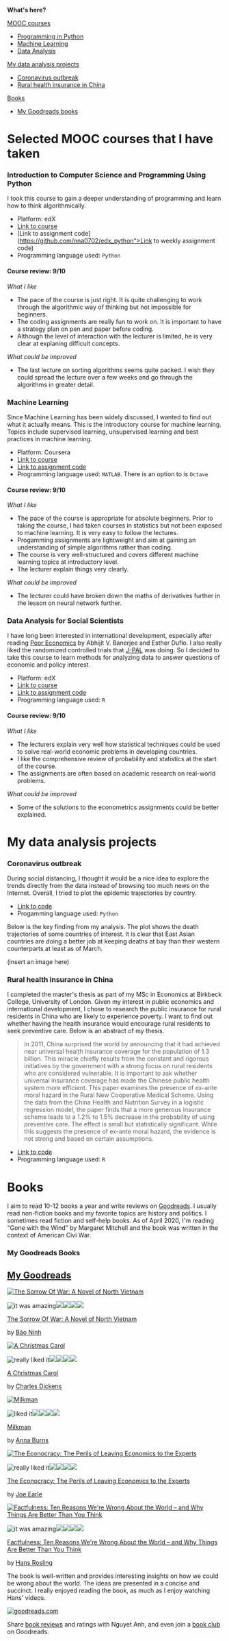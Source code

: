 **What's here?**

[MOOC courses](#selected-mooc-courses-that-i-have-taken)
- [Programming in Python](#introduction-to-computer-science-and-programming-using-python)
- [Machine Learning](#machine-learning)
- [Data Analysis](#data-analysis-for-social-scientists)

[My data analysis projects](#my-data-analysis-projects)
- [Coronavirus outbreak](#coronavirus-outbreak)
- [Rural health insurance in China](#rural-health-insurance-in-china)

[Books](#books)
- [My Goodreads books](#my-goodreads-books)

# Selected MOOC courses that I have taken

### Introduction to Computer Science and Programming Using Python

I took this course to gain a deeper understanding of programming and learn how to think algorithmically.

- Platform: edX
- [Link to course](https://www.edx.org/course/introduction-to-computer-science-and-programming-7)
- [Link to assignment code](https://github.com/nna0702/edx_python">Link to weekly assignment code)
- Programming language used: `Python`

#### Course review: 9/10

*What I like*
- The pace of the course is just right. It is quite challenging to work through the algorithmic way of thinking but not impossible for beginners.
- The coding assignments are really fun to work on. It is important to have a strategy plan on pen and paper before coding.
- Although the level of interaction with the lecturer is limited, he is very clear at explaning difficult concepts.

*What could be improved*
- The last lecture on sorting algorithms seems quite packed. I wish they could spread the lecture over a few weeks and go through the algorithms in greater detail.

### Machine Learning

Since Machine Learning has been widely discussed, I wanted to find out what it actually means. This is the introductory course for machine learning. Topics include supervised learning, unsupervised learning and best practices in machine learning.

- Platform: Coursera
- [Link to course](https://www.coursera.org/learn/machine-learning/home/welcome)
- [Link to assignment code](https://github.com/nna0702/machine-learning-assignment)
- Programming language used: `MATLAB`. There is an option to is `Octave`

#### Course review: 9/10

*What I like*
- The pace of the course is appropriate for absolute beginners. Prior to taking the course, I had taken courses in statistics but not been exposed to machine learning. It is very easy to follow the lectures.
- Progamming assignments are lightweight and aim at gaining an understanding of simple algorithms rather than coding.
- The course is very well-structured and covers different machine learning topics at introductory level.
- The lecturer explain things very clearly.

*What could be improved*
- The lecturer could have broken down the maths of derivatives further in the lesson on neural network further.

### Data Analysis for Social Scientists

I have long been interested in international development, especially after reading [Poor Economics](https://www.goodreads.com/book/show/10245602-poor-economics) by Abhijit V. Banerjee and Esther Duflo. I also really liked the randomized controlled trials that [J-PAL](https://www.povertyactionlab.org/) was doing. So I decided to take this course to learn methods for analyzing data to answer questions of economic and policy interest.

- Platform: edX
- [Link to course](https://www.edx.org/course/data-analysis-for-social-scientists)
- [Link to assignment code](https://github.com/nna0702/MITx-14.310x)
- Programming language used: `R`

#### Course review: 9/10

*What I like*
- The lecturers explain very well how statistical techniques could be used to solve real-world economic problems in developing countries.
- I like the comprehensive review of probability and statistics at the start of the course.
- The assignments are often based on academic research on real-world problems.

*What could be improved*
- Some of the solutions to the econometrics assignments could be better explained.

# My data analysis projects

### Coronavirus outbreak

During social distancing, I thought it would be a nice idea to explore the trends directly from the data instead of browsing too much news on the Internet. Overall, I tried to plot the epidemic trajectories by country.

- [Link to code](https://github.com/nna0702/coronavirus_2019)
- Progamming language used: `Python`

Below is the key finding from my analysis. The plot shows the death trajectories of some countries of interest. It is clear that East Asian countries are doing a better job at keeping deaths at bay than their western counterparts at least as of March.

(insert an image here)

### Rural health insurance in China

I completed the master's thesis as part of my MSc in Economics at Birkbeck College, University of London. Given my interest in public economics and international development, I chose to research the public insurance for rural residents in China who are likely to experience poverty. I want to find out whether having the health insurance would encourage rural residents to seek preventive care. Below is an abstract of my thesis.

> In 2011, China surprised the world by announcing that it had achieved near universal health insurance coverage for the population of 1.3 billion. This miracle chiefly results from the constant and rigorous initiatives by the government with a strong focus on rural residents who are considered vulnerable. It is important to ask whether universal insurance coverage has made the Chinese public health system more efficient. This paper examines the presence of ex-ante moral hazard in the Rural New Cooperative Medical Scheme. Using the data from the China Health and Nutrition Survey in a logistic regression model, the paper finds that a more generous insurance scheme leads to a 1.2% to 1.5% decrease in the probability of using preventive care. The effect is small but statistically significant. While this suggests the presence of ex-ante moral hazard, the evidence is not strong and based on certain assumptions.

- [Link to code](https://github.com/nna0702/thesis-code)
- Programming language used: `R`

# Books

I aim to read 10-12 books a year and write reviews on [Goodreads](https://www.goodreads.com/user/show/33102598-nguyet-anh). I usually read non-fiction books and my favorite topics are history and politics. I sometimes read fiction and self-help books. As of April 2020, I'm reading "Gone with the Wind" by Margaret Mitchell and the book was written in the context of American Civi War.

### My Goodreads Books
[My Goodreads](https://www.goodreads.com/review/list/33102598-nguyet-anh?shelf=read&utm_medium=api&utm_source=custom_widget)
----------------------------------------------------------------------------------------------------------------------------------

[![The Sorrow Of War: A Novel of North Vietnam](https://i.gr-assets.com/images/S/compressed.photo.goodreads.com/books/1546101718l/780889._SY75_.jpg)](https://www.goodreads.com/review/show/3141697198?utm_medium=api&utm_source=custom_widget "The Sorrow Of War: A Novel of North Vietnam")

![it was amazing](https://www.goodreads.com/images/layout/gr_red_star_active.png)![](https://www.goodreads.com/images/layout/gr_red_star_active.png)![](https://www.goodreads.com/images/layout/gr_red_star_active.png)![](https://www.goodreads.com/images/layout/gr_red_star_active.png)![](https://www.goodreads.com/images/layout/gr_red_star_active.png)

[The Sorrow Of War: A Novel of North Vietnam](https://www.goodreads.com/review/show/3141697198?utm_medium=api&utm_source=custom_widget)

by [Bảo Ninh](https://www.goodreads.com/author/show/147436.B_o_Ninh)

[![A Christmas Carol](https://i.gr-assets.com/images/S/compressed.photo.goodreads.com/books/1406512317l/5326._SY75_.jpg)](https://www.goodreads.com/review/show/2999668449?utm_medium=api&utm_source=custom_widget "A Christmas Carol")

![really liked it](https://www.goodreads.com/images/layout/gr_red_star_active.png)![](https://www.goodreads.com/images/layout/gr_red_star_active.png)![](https://www.goodreads.com/images/layout/gr_red_star_active.png)![](https://www.goodreads.com/images/layout/gr_red_star_active.png)![](https://www.goodreads.com/images/layout/gr_red_star_inactive.png)

[A Christmas Carol](https://www.goodreads.com/review/show/2999668449?utm_medium=api&utm_source=custom_widget)

by [Charles Dickens](https://www.goodreads.com/author/show/239579.Charles_Dickens)

[![Milkman](https://i.gr-assets.com/images/S/compressed.photo.goodreads.com/books/1526985855l/36047860._SY75_.jpg)](https://www.goodreads.com/review/show/2999667851?utm_medium=api&utm_source=custom_widget "Milkman")

![liked it](https://www.goodreads.com/images/layout/gr_red_star_active.png)![](https://www.goodreads.com/images/layout/gr_red_star_active.png)![](https://www.goodreads.com/images/layout/gr_red_star_active.png)![](https://www.goodreads.com/images/layout/gr_red_star_inactive.png)![](https://www.goodreads.com/images/layout/gr_red_star_inactive.png)

[Milkman](https://www.goodreads.com/review/show/2999667851?utm_medium=api&utm_source=custom_widget)

by [Anna Burns](https://www.goodreads.com/author/show/396165.Anna_Burns)

[![The Econocracy: The Perils of Leaving Economics to the Experts](https://i.gr-assets.com/images/S/compressed.photo.goodreads.com/books/1478714691l/32777647._SY75_.jpg)](https://www.goodreads.com/review/show/2819159266?utm_medium=api&utm_source=custom_widget "The Econocracy: The Perils of Leaving Economics to the Experts")

![really liked it](https://www.goodreads.com/images/layout/gr_red_star_active.png)![](https://www.goodreads.com/images/layout/gr_red_star_active.png)![](https://www.goodreads.com/images/layout/gr_red_star_active.png)![](https://www.goodreads.com/images/layout/gr_red_star_active.png)![](https://www.goodreads.com/images/layout/gr_red_star_inactive.png)

[The Econocracy: The Perils of Leaving Economics to the Experts](https://www.goodreads.com/review/show/2819159266?utm_medium=api&utm_source=custom_widget)

by [Joe Earle](https://www.goodreads.com/author/show/16121265.Joe_Earle)

[![Factfulness: Ten Reasons We're Wrong About the World – and Why Things Are Better Than You Think](https://i.gr-assets.com/images/S/compressed.photo.goodreads.com/books/1544963815l/34890015._SY75_.jpg)](https://www.goodreads.com/review/show/2710477442?utm_medium=api&utm_source=custom_widget "Factfulness: Ten Reasons We're Wrong About the World – and Why Things Are Better Than You Think")

![it was amazing](https://www.goodreads.com/images/layout/gr_red_star_active.png)![](https://www.goodreads.com/images/layout/gr_red_star_active.png)![](https://www.goodreads.com/images/layout/gr_red_star_active.png)![](https://www.goodreads.com/images/layout/gr_red_star_active.png)![](https://www.goodreads.com/images/layout/gr_red_star_active.png)

[Factfulness: Ten Reasons We're Wrong About the World – and Why Things Are Better Than You Think](https://www.goodreads.com/review/show/2710477442?utm_medium=api&utm_source=custom_widget)

by [Hans Rosling](https://www.goodreads.com/author/show/2790706.Hans_Rosling)

The book is well-written and provides interesting insights on how we could be wrong about the world. The ideas are presented in a concise and succinct. I really enjoyed reading the book, as much as I enjoy watching Hans' videos.

  

[![goodreads.com](https://www.goodreads.com/images/widget/widget_logo.gif)](https://www.goodreads.com/)

Share [book reviews](https://www.goodreads.com/) and ratings with Nguyet Anh, and even join a [book club](https://www.goodreads.com/group) on Goodreads.
